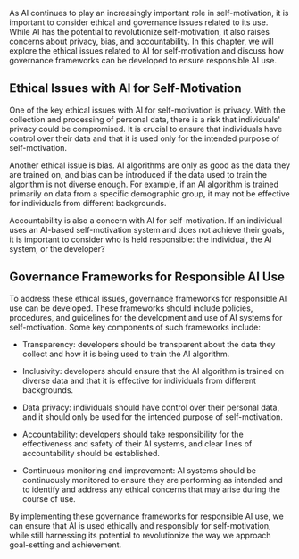 
As AI continues to play an increasingly important role in self-motivation, it is important to consider ethical and governance issues related to its use. While AI has the potential to revolutionize self-motivation, it also raises concerns about privacy, bias, and accountability. In this chapter, we will explore the ethical issues related to AI for self-motivation and discuss how governance frameworks can be developed to ensure responsible AI use.

Ethical Issues with AI for Self-Motivation
------------------------------------------

One of the key ethical issues with AI for self-motivation is privacy. With the collection and processing of personal data, there is a risk that individuals' privacy could be compromised. It is crucial to ensure that individuals have control over their data and that it is used only for the intended purpose of self-motivation.

Another ethical issue is bias. AI algorithms are only as good as the data they are trained on, and bias can be introduced if the data used to train the algorithm is not diverse enough. For example, if an AI algorithm is trained primarily on data from a specific demographic group, it may not be effective for individuals from different backgrounds.

Accountability is also a concern with AI for self-motivation. If an individual uses an AI-based self-motivation system and does not achieve their goals, it is important to consider who is held responsible: the individual, the AI system, or the developer?

Governance Frameworks for Responsible AI Use
--------------------------------------------

To address these ethical issues, governance frameworks for responsible AI use can be developed. These frameworks should include policies, procedures, and guidelines for the development and use of AI systems for self-motivation. Some key components of such frameworks include:

* Transparency: developers should be transparent about the data they collect and how it is being used to train the AI algorithm.

* Inclusivity: developers should ensure that the AI algorithm is trained on diverse data and that it is effective for individuals from different backgrounds.

* Data privacy: individuals should have control over their personal data, and it should only be used for the intended purpose of self-motivation.

* Accountability: developers should take responsibility for the effectiveness and safety of their AI systems, and clear lines of accountability should be established.

* Continuous monitoring and improvement: AI systems should be continuously monitored to ensure they are performing as intended and to identify and address any ethical concerns that may arise during the course of use.

By implementing these governance frameworks for responsible AI use, we can ensure that AI is used ethically and responsibly for self-motivation, while still harnessing its potential to revolutionize the way we approach goal-setting and achievement.
